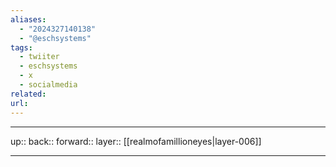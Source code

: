 ```yaml
---
aliases:
  - "2024327140138"
  - "@eschsystems"
tags:
  - twiiter
  - eschsystems
  - x
  - socialmedia
related: 
url:
---
```




***

up:: 
back:: 
forward:: 
layer:: [[realmofamillioneyes|layer-006]]

***
